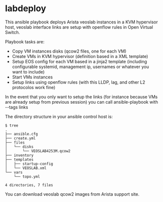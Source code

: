 # labdeploy

This ansible playbook deploys Arista veoslab instances in a KVM hypervisor host, veoslab interface links are setup with openflow rules in Open Virtual Switch.

Playbook tasks are:

* Copy VM instances disks (qcow2 files, one for each VM)
* Create VMs in KVM hypervisor (definition based in a XML template)
* Setup EOS config for each VM based in a jinja2 template (including configurable systemid, management ip, usernames or whatever you want to include)
* Start VMs instances
* Setup links using openflow rules (with this LLDP, lag, and other L2 protocolos work fine)

In the event that you only want to setup the links (for instance because VMs are already setup from previous session) you can call ansible-playbook with --tags links

The directory structure in your ansible control host is:

```
$ tree
.
├── ansible.cfg
├── create.yml
├── files
│   └── disks
│       └── VEOSLAB4253M.qcow2
├── inventory
├── templates
│   ├── startup-config
│   └── VEOSLAB.xml
└── vars
    └── topo.yml

4 directories, 7 files
```

You can download veoslab qcow2 images from Arista support site.
